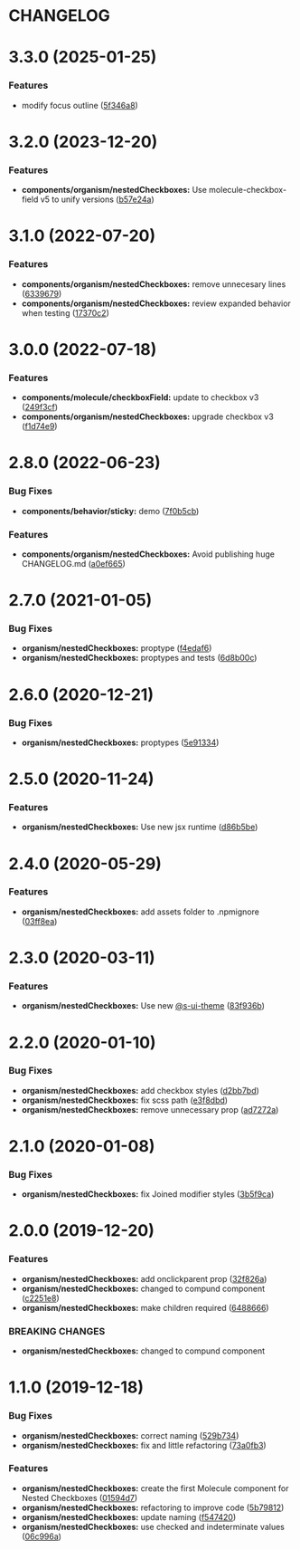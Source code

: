 # CHANGELOG

# 3.3.0 (2025-01-25)


### Features

* modify focus outline ([5f346a8](https://github.com/SUI-Components/sui-components/commit/5f346a8870764f14f0e1f4e972db4158ba599fc1))



# 3.2.0 (2023-12-20)


### Features

* **components/organism/nestedCheckboxes:** Use molecule-checkbox-field v5 to unify versions ([b57e24a](https://github.com/SUI-Components/sui-components/commit/b57e24a1b0c73ad0f2ef8b9e6a9d07e8ed681d20))



# 3.1.0 (2022-07-20)


### Features

* **components/organism/nestedCheckboxes:** remove unnecesary lines ([6339679](https://github.com/SUI-Components/sui-components/commit/633967945b38296dd61597aa8c748a0950540b0a))
* **components/organism/nestedCheckboxes:** review expanded behavior when testing ([17370c2](https://github.com/SUI-Components/sui-components/commit/17370c25da6c6f0cd4113b4502eed375fbc9b089))



# 3.0.0 (2022-07-18)


### Features

* **components/molecule/checkboxField:** update to checkbox v3 ([249f3cf](https://github.com/SUI-Components/sui-components/commit/249f3cf02bfc110de702c7c37b9d496f22caa201))
* **components/organism/nestedCheckboxes:** upgrade checkbox v3 ([f1d74e9](https://github.com/SUI-Components/sui-components/commit/f1d74e9496dad198b95d807d0569698e56cfaf55))



# 2.8.0 (2022-06-23)


### Bug Fixes

* **components/behavior/sticky:** demo ([7f0b5cb](https://github.com/SUI-Components/sui-components/commit/7f0b5cb2b5cff7158cbd96141a13a7ef635b60b2))


### Features

* **components/organism/nestedCheckboxes:** Avoid publishing huge CHANGELOG.md ([a0ef665](https://github.com/SUI-Components/sui-components/commit/a0ef665ce6132542cbfad52e27592fd6e952e56b))



# 2.7.0 (2021-01-05)


### Bug Fixes

* **organism/nestedCheckboxes:** proptype ([f4edaf6](https://github.com/SUI-Components/sui-components/commit/f4edaf64d4b968b9b33f4059f46677650aa5a201))
* **organism/nestedCheckboxes:** proptypes and tests ([6d8b00c](https://github.com/SUI-Components/sui-components/commit/6d8b00c333121c38a2c4db56b58d8a0ce3b740a2))



# 2.6.0 (2020-12-21)


### Bug Fixes

* **organism/nestedCheckboxes:** proptypes ([5e91334](https://github.com/SUI-Components/sui-components/commit/5e91334329a8b5207606228fda692ecaf299b7a4))



# 2.5.0 (2020-11-24)


### Features

* **organism/nestedCheckboxes:** Use new jsx runtime ([d86b5be](https://github.com/SUI-Components/sui-components/commit/d86b5bed416674e129a08be97e3968d9fe8e720e))



# 2.4.0 (2020-05-29)


### Features

* **organism/nestedCheckboxes:** add assets folder to .npmignore ([03ff8ea](https://github.com/SUI-Components/sui-components/commit/03ff8ea01371837d6720c9e78b6f6362a5892518))



# 2.3.0 (2020-03-11)


### Features

* **organism/nestedCheckboxes:** Use new [@s-ui-theme](https://github.com/s-ui-theme) ([83f936b](https://github.com/SUI-Components/sui-components/commit/83f936bb747c9e506c4eef6e379c8a4bfe8825c2))



# 2.2.0 (2020-01-10)


### Bug Fixes

* **organism/nestedCheckboxes:** add checkbox styles ([d2bb7bd](https://github.com/SUI-Components/sui-components/commit/d2bb7bde5f33314fb9103894a2dbf72136bf4fb0))
* **organism/nestedCheckboxes:** fix scss path ([e3f8dbd](https://github.com/SUI-Components/sui-components/commit/e3f8dbd6a58fb94bd0099ec7d5a4b723a0392e32))
* **organism/nestedCheckboxes:** remove unnecessary prop ([ad7272a](https://github.com/SUI-Components/sui-components/commit/ad7272a93fb4d74f8dcad67bdce1eb5c3ec4b309))



# 2.1.0 (2020-01-08)


### Bug Fixes

* **organism/nestedCheckboxes:** fix Joined modifier styles ([3b5f9ca](https://github.com/SUI-Components/sui-components/commit/3b5f9ca5d06da105a2c7d36d9003a39acfbb2526))



# 2.0.0 (2019-12-20)


### Features

* **organism/nestedCheckboxes:** add onclickparent prop ([32f826a](https://github.com/SUI-Components/sui-components/commit/32f826a223dc1e7a893433df0eaa209ee1edef19))
* **organism/nestedCheckboxes:** changed to compund component ([c2251e8](https://github.com/SUI-Components/sui-components/commit/c2251e8e5d476e08391e347a812fba836d8592e3))
* **organism/nestedCheckboxes:** make children required ([6488666](https://github.com/SUI-Components/sui-components/commit/6488666b1ab1b958e269181716a6e7e9bda68ca0))


### BREAKING CHANGES

* **organism/nestedCheckboxes:** changed to compund component



# 1.1.0 (2019-12-18)


### Bug Fixes

* **organism/nestedCheckboxes:** correct naming ([529b734](https://github.com/SUI-Components/sui-components/commit/529b734736b690e75643f106d844250d6d05986a))
* **organism/nestedCheckboxes:** fix and little refactoring ([73a0fb3](https://github.com/SUI-Components/sui-components/commit/73a0fb3fad1564958be15de72d11433975b01fb6))


### Features

* **organism/nestedCheckboxes:** create the first Molecule component for Nested Checkboxes ([01594d7](https://github.com/SUI-Components/sui-components/commit/01594d7d5e45164c32bbe1593553158bceca0126))
* **organism/nestedCheckboxes:** refactoring to improve code ([5b79812](https://github.com/SUI-Components/sui-components/commit/5b7981219d841bb563ff3d16d62c9d714a4a3cdf))
* **organism/nestedCheckboxes:** update naming ([f547420](https://github.com/SUI-Components/sui-components/commit/f547420cfc4803308d36a7fad592a63e537e99b0))
* **organism/nestedCheckboxes:** use checked and indeterminate values ([06c996a](https://github.com/SUI-Components/sui-components/commit/06c996af0ead2d9f9655561440fa63e683a9cb02))